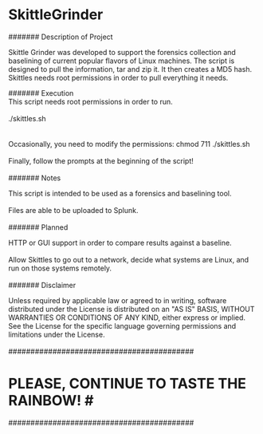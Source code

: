 # SkittleGrinder
####### Description of Project <br>

Skittle Grinder was developed to support the forensics collection and baselining of current popular flavors of Linux machines. The script is designed to pull the information, tar and zip it. It then creates a MD5 hash. Skittles needs root permissions in order to pull everything it needs.<br>

####### Execution <br>
This script needs root permissions in order to run.<br>
<br>
./skittles.sh <br>
<br>
<br>
Occasionally, you need to modify the permissions: chmod 711 ./skittles.sh<br>
<br>
Finally, follow the prompts at the beginning of the script!<br>
<br>
####### Notes <br>

This script is intended to be used as a forensics and baselining tool. <br>
<br>
Files are able to be uploaded to Splunk. <br>
<br>
####### Planned <br>

HTTP or GUI support in order to compare results against a baseline.<br>
<br>
Allow Skittles to go out to a network, decide what systems are Linux, and run on those systems remotely.<br>
<br>
####### Disclaimer <br>

Unless required by applicable law or agreed to in writing, software distributed under the License is distributed on an "AS IS" BASIS, WITHOUT WARRANTIES OR CONDITIONS OF ANY KIND, either express or implied. See the License for the specific language governing permissions and limitations under the License. <br>
<br>
##########################################<br>
# PLEASE, CONTINUE TO TASTE THE RAINBOW! #<br>
##########################################<br>
